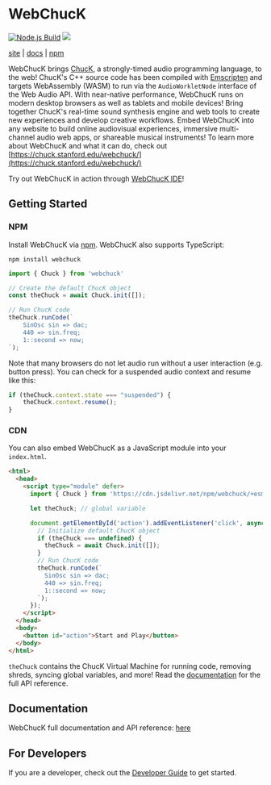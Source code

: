 # WebChucK

[![Node.js Build](https://github.com/ccrma/webchuck/actions/workflows/deploy.yml/badge.svg)](https://github.com/ccrma/webchuck/actions/workflows/deploy.yml)
[![](https://data.jsdelivr.com/v1/package/npm/webchuck/badge)](https://www.jsdelivr.com/package/npm/webchuck)

[site](https://chuck.stanford.edu/webchuck/) | [docs](https://chuck.stanford.edu/webchuck/docs) | [npm](https://www.npmjs.com/package/webchuck)

WebChucK brings [ChucK](https://chuck.stanford.edu), a strongly-timed audio programming language, to 
the web! ChucK's C++ source code has been compiled with [Emscripten](https://emscripten.org) and 
targets WebAssembly (WASM) to run via the `AudioWorkletNode` interface of the Web Audio API. 
With near-native performance, WebChucK runs on modern desktop browsers as well as tablets and mobile 
devices! Bring together ChucK's real-time sound synthesis engine and web tools to create new 
experiences and develop creative workflows. Embed WebChucK into any website to build online audiovisual 
experiences, immersive multi-channel audio web apps, or shareable musical instruments! To learn more 
about WebChucK and what it can do, check out [https://chuck.stanford.edu/webchuck/](https://chuck.stanford.edu/webchuck/)

Try out WebChucK in action through [WebChucK IDE](https://chuck.stanford.edu/ide/)!

## Getting Started

### NPM 

Install WebChucK via [npm](https://www.npmjs.com/package/webchuck). WebChucK also
supports TypeScript:

```
npm install webchuck
```

```ts
import { Chuck } from 'webchuck'

// Create the default ChucK object
const theChuck = await Chuck.init([]);

// Run ChucK code
theChuck.runCode(`
    SinOsc sin => dac;
    440 => sin.freq;
    1::second => now;
`);
```

Note that many browsers do not let audio run without a user interaction (e.g. button press).
You can check for a suspended audio context and resume like this:

```ts
if (theChuck.context.state === "suspended") {
    theChuck.context.resume();
}
```

### CDN 

You can also embed WebChucK as a JavaScript module into your `index.html`. 

```html
<html>
  <head>
    <script type="module" defer>
      import { Chuck } from 'https://cdn.jsdelivr.net/npm/webchuck/+esm';

      let theChuck; // global variable

      document.getElementById('action').addEventListener('click', async () => {
        // Initialize default ChucK object
        if (theChuck === undefined) {
          theChuck = await Chuck.init([]);
        }
        // Run ChucK code
        theChuck.runCode(`
          SinOsc sin => dac;
          440 => sin.freq;
          1::second => now;
        `);
      });
    </script>
  </head>
  <body>
    <button id="action">Start and Play</button>
  </body>
</html>
```

`theChuck` contains the ChucK Virtual Machine for running code, removing shreds,
syncing global variables, and more! Read the 
[documentation](https://chuck.stanford.edu/webchuck/docs/classes/Chuck.html)
for the full API reference.

## Documentation

WebChucK full documentation and API reference: [here](https://chuck.stanford.edu/webchuck/docs)

## For Developers

If you are a developer, check out the [Developer Guide](https://github.com/ccrma/webchuck/blob/main/DEVELOPER_GUIDE.md) to get started.

